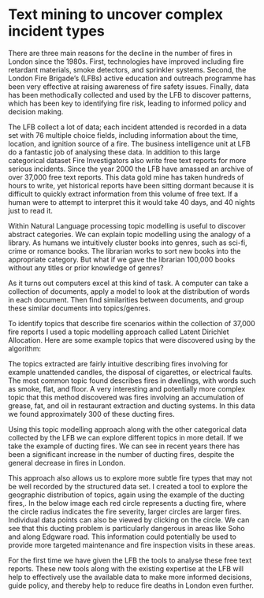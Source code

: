 # Text mining to uncover complex incident types

There are three main reasons for the decline in the number of fires in London since the 1980s. First, technologies have improved including fire retardant materials, smoke detectors, and sprinkler systems. Second, the London Fire Brigade’s (LFBs) active education and outreach programme has been very effective at raising awareness of fire safety issues. Finally, data has been methodically collected and used by the LFB to discover patterns, which has been key to identifying fire risk, leading to informed policy and decision making.



The LFB collect a lot of data; each incident attended is recorded in a data set with 76 multiple choice  fields, including information about the time, location, and ignition source of a fire. The business intelligence unit at LFB do a fantastic job of analysing these data. In addition to this large categorical dataset Fire Investigators also write free text reports for more serious incidents. Since the year 2000 the LFB have amassed an archive of over 37,000 free text reports. This data gold mine has taken hundreds of hours to write, yet historical reports have been sitting dormant because it is difficult to quickly extract information from this volume of free text. If a human were to attempt to interpret this it would take 40 days, and 40 nights just to read it.

Within Natural Language processing topic modelling is useful to discover abstract categories. We can explain topic modelling using the analogy of a library. As humans we intuitively cluster books into genres, such as sci-fi, crime or romance books. The librarian works to sort new books into the appropriate category. But what if we gave the librarian 100,000 books without any titles or prior knowledge of genres?

As it turns out computers excel at this kind of task. A computer can take a collection of documents, apply a model to look at the distribution of words in each document. Then find similarities between documents, and group these similar documents into topics/genres.

To identify topics that describe fire scenarios within the collection of 37,000 fire reports I used a topic modelling approach called Latent Dirichlet Allocation. Here are some example topics that were discovered using by the algorithm:

The topics extracted are fairly intuitive describing fires involving for example unattended candles, the disposal of cigarettes, or electrical faults. The most common topic found describes fires in dwellings, with words such as smoke, flat, and floor. A very interesting and potentially more complex topic that this method discovered was fires involving an accumulation of grease, fat, and oil in restaurant extraction and ducting systems. In this data we found approximately 300 of these ducting fires.

Using this topic modelling approach along with the other categorical data collected by the LFB we can explore different topics in more detail. If we take the example of ducting fires. We can see in recent years there has been a significant increase in the number of ducting fires, despite the general decrease in fires in London.

This approach also allows us to explore more subtle fire types that may not be well recorded by the structured data set. I created a tool to explore the geographic distribution of topics, again using the example of the ducting fires,. In the below image each red circle represents a ducting fire, where the circle radius indicates the fire severity, larger circles are larger fires. Individual data points can also be viewed by clicking on the circle. We can see that this ducting problem is particularly dangerous in areas like Soho and along Edgware road. This information could potentially be used to provide more targeted maintenance and fire inspection visits in these areas.

For the first time we have given the LFB the tools to analyse these free text reports. These new tools along with the existing expertise at the LFB will help to effectively use the available data to make more informed decisions, guide policy, and thereby help to reduce fire deaths in London even further.
